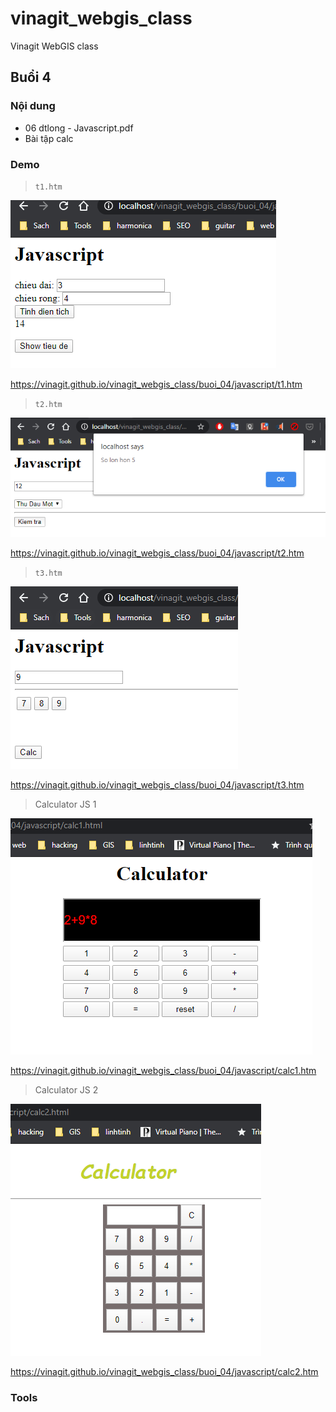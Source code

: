 # vinagit_webgis_class
Vinagit WebGIS class

## Buổi 4

### Nội dung

* 06 dtlong - Javascript.pdf
* Bài tập calc

### Demo

> `t1.htm`

<img src="img/h1.png">

https://vinagit.github.io/vinagit_webgis_class/buoi_04/javascript/t1.htm

> `t2.htm`

<img src="img/h2.png">

https://vinagit.github.io/vinagit_webgis_class/buoi_04/javascript/t2.htm

> `t3.htm`

<img src="img/h3.png">

https://vinagit.github.io/vinagit_webgis_class/buoi_04/javascript/t3.htm

> Calculator JS 1

<img src="img/h4.png">

https://vinagit.github.io/vinagit_webgis_class/buoi_04/javascript/calc1.htm

> Calculator JS 2

<img src="img/h5.png">

https://vinagit.github.io/vinagit_webgis_class/buoi_04/javascript/calc2.htm



### Tools

